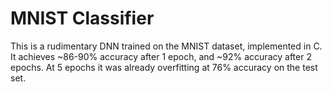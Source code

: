 # MNIST Classifier

This is a rudimentary DNN trained on the MNIST dataset, implemented in C. It achieves ~86-90% accuracy after 1 epoch, and ~92% accuracy after 2 epochs. At 5 epochs it was already overfitting  at 76% accuracy on the test set. 
